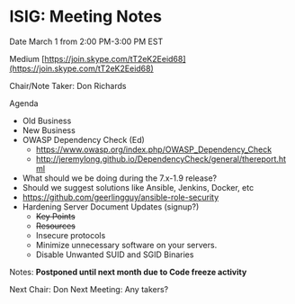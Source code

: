 # ISIG: Meeting Notes

Date March 1 from 2:00 PM-3:00 PM EST

Medium [https://join.skype.com/tT2eK2Eeid68](https://join.skype.com/tT2eK2Eeid68)

Chair/Note Taker: Don Richards

Agenda
* Old Business
* New Business
 * OWASP Dependency Check (Ed)
   * https://www.owasp.org/index.php/OWASP_Dependency_Check 
   * http://jeremylong.github.io/DependencyCheck/general/thereport.html 
  * What should we be doing during the 7.x-1.9 release?
 * Should we suggest solutions like Ansible, Jenkins, Docker, etc
  * https://github.com/geerlingguy/ansible-role-security
 * Hardening Server Document Updates (signup?)
   * ~~Key Points~~
   * ~~Resources~~
   * Insecure protocols
   * Minimize unnecessary software on your servers.
   * Disable Unwanted SUID and SGID Binaries

Notes:
	__Postponed until next month due to Code freeze activity__

Next Chair: Don
Next Meeting: Any takers?
